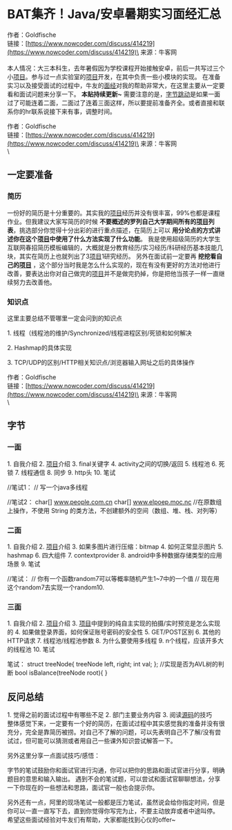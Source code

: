 # BAT集齐！Java/安卓暑期实习面经汇总

作者：Goldfische\
链接：[https://www.nowcoder.com/discuss/414219](https://www.nowcoder.com/discuss/414219)\
来源：牛客网\
\
本人情况：大三本科生，去年暑假因为学校课程开始接触安卓，前后一共写过三个小[项目](https://app.gitbook.com/jump/super-jump/word?word=%E9%A1%B9%E7%9B%AE)。参与过一点实验室的[项目](https://app.gitbook.com/jump/super-jump/word?word=%E9%A1%B9%E7%9B%AE)开发，在其中负责一些小模块的实现。 在准备实习以及接受面试的过程中，牛友的[面经](https://app.gitbook.com/jump/super-jump/word?word=%E9%9D%A2%E7%BB%8F)对我的帮助非常大，在这里主要从一定要看和面试问题来分享一下。 **本贴持续更新\~** 需要注意的是，[字节跳动](https://app.gitbook.com/jump/super-jump/word?word=%E5%AD%97%E8%8A%82%E8%B7%B3%E5%8A%A8)是如果一面过了可能连着二面，二面过了连着三面这样，所以要提前准备齐全。或者直接和联系你的hr联系说接下来有事，调整时间。



作者：Goldfische\
链接：[https://www.nowcoder.com/discuss/414219](https://www.nowcoder.com/discuss/414219)\
来源：牛客网\
\


## 一定要准备

###  简历

 一份好的简历是十分重要的。其实我的[项目](https://app.gitbook.com/jump/super-jump/word?word=%E9%A1%B9%E7%9B%AE)经历并没有很丰富，99%也都是课程作业。但我建议大家写简历的时候 **不要概述的罗列自己大学期间所有的**[**项目**](https://app.gitbook.com/jump/super-jump/word?word=%E9%A1%B9%E7%9B%AE)**列表**，挑选部分你觉得十分出彩的进行重点描述，在简历上可以 **用分论点的方式讲述你在这个**[**项目**](https://app.gitbook.com/jump/super-jump/word?word=%E9%A1%B9%E7%9B%AE)**中使用了什么方法实现了什么功能**。 我是使用超级简历的大学生互联网春招简历模板编辑的，大概就是分教育经历/实习经历/科研经历基本技能几块，其实在简历上也就列出了3[项目](https://app.gitbook.com/jump/super-jump/word?word=%E9%A1%B9%E7%9B%AE)1研究经历。 另外在面试前一定要再 **挖挖看自己的**[**项目**](https://app.gitbook.com/jump/super-jump/word?word=%E9%A1%B9%E7%9B%AE) ，这个部分当时我是怎么什么实现的，现在有没有更好的方法对他进行改善，要表达出你对自己做完的[项目](https://app.gitbook.com/jump/super-jump/word?word=%E9%A1%B9%E7%9B%AE)并不是做完扔掉，你是把他当孩子一样一直继续努力去改善他。

###  知识点

 这里主要总结不管哪里一定会问到的知识点 

1\. 线程（线程池的维护/Synchronized/线程进程区别/死锁和如何解决 

2\. Hashmap的具体实现 

3\. TCP/UDP的区别/HTTP相关知识点/浏览器输入网址之后的具体操作



作者：Goldfische\
链接：[https://www.nowcoder.com/discuss/414219](https://www.nowcoder.com/discuss/414219)\
来源：牛客网\
\


## 字节

###  一面

 1\. 自我介绍 2. [项目](https://app.gitbook.com/jump/super-jump/word?word=%E9%A1%B9%E7%9B%AE)介绍 3. final关键字 4. activity之间的切换/返回 5. 线程池 6. 死锁 7. 线程通信 8. 同步 9. http头 10. 笔试

//笔试1： // 写一个java多线程

//笔试2： char\[] www.people.com.cn char\[] www.elpoep.moc.nc //在原数组上操作，不使用 String 的类方法，不创建额外的空间（数组、堆、栈、对列等）

###  二面

 1\. 自我介绍 2. [项目](https://app.gitbook.com/jump/super-jump/word?word=%E9%A1%B9%E7%9B%AE)介绍 3. 如果多图片进行压缩：bitmap 4. 如何正常显示图片 5. hashmap 6. 四大组件 7. contextprovider 8. android中多种数据存储类型的应用场景 9. 笔试

//笔试： // 你有一个函数random7可以等概率随机产生1\~7中的一个值 // 现在用这个random7去实现一个random10.

###  三面

 1\. 自我介绍 2. [项目](https://app.gitbook.com/jump/super-jump/word?word=%E9%A1%B9%E7%9B%AE)介绍 3. [项目](https://app.gitbook.com/jump/super-jump/word?word=%E9%A1%B9%E7%9B%AE)中提到的纯自主实现的拍摄/实时预览是怎么实现的 4. 如果做登录界面，如何保证账号密码的安全性 5. GET/POST区别 6. 其他的HTTP请求 7. 线程池/线程池参数 8. 为什么要使用多线程 9. n个线程，应该开多大的线程池 10. 笔试

笔试： struct treeNode{ treeNode left, right; int val; }; //实现是否为AVL树的判断 bool isBalance(treeNode root){ }

##  反问总结

 1\. 觉得之前的面试过程中有哪些不足 2. 部门主要业务内容 3. 阅读[源码](https://app.gitbook.com/jump/super-jump/word?word=%E6%BA%90%E7%A0%81)的技巧\
 整体感觉下来，一定要有一个好的简历，在面试过程中其实感觉我的准备并没有很充分，完全是靠简历被捞。对自己不了解的问题，可以先表明自己不了解/没有尝试过，但可能可以猜测或者用自己一些课外知识尝试解答一下。 

另外这里分享一点面试技巧/感悟：

字节的笔试鼓励你和面试官进行沟通，你可以把你的思路和面试官进行分享，明确题目的意思和输入输出。 遇到不会的笔试题，可以尝试和面试官聊聊想法，分享一下你现在的一些想法和思路，面试官一般也会提示你。 

另外还有一点，阿里的现场笔试一般都是压力笔试，虽然说会给你指定时间，但是你可以一直一直写下去，直到你觉得你写完为止，不要主动放弃或者中途叫停。 希望这些面试经验对牛友们有帮助，大家都能找到心仪的offer\~
